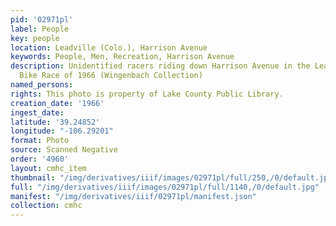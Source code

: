 ```yaml
---
pid: '02971pl'
label: People
key: people
location: Leadville (Colo.), Harrison Avenue
keywords: People, Men, Recreation, Harrison Avenue
description: Unidentified racers riding down Harrison Avenue in the Leadville to Aspen
  Bike Race of 1966 (Wingenbach Collection)
named_persons: 
rights: This photo is property of Lake County Public Library.
creation_date: '1966'
ingest_date: 
latitude: '39.24852'
longitude: "-106.29201"
format: Photo
source: Scanned Negative
order: '4960'
layout: cmhc_item
thumbnail: "/img/derivatives/iiif/images/02971pl/full/250,/0/default.jpg"
full: "/img/derivatives/iiif/images/02971pl/full/1140,/0/default.jpg"
manifest: "/img/derivatives/iiif/02971pl/manifest.json"
collection: cmhc
---
```

